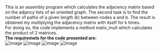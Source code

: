 This is an assembly program which calculates the adjacency matrix based on the adjancy lists of an oriented graph.
The second task is to find the number of paths of a given length (k) between nodes a and b. The result is obtained my multiplying the adjacency matrix with itself for k times.
<br> For doing so, the code implements a method matix_mult which calculates the product of 2 matrices.<br>
**The requiremets for the code presented are:**
<br>
![image](https://github.com/adelp13/tema-ASC/assets/116973684/c3cc0272-07a5-4d24-879c-46c0b024fea0)
![image](https://github.com/adelp13/tema-ASC/assets/116973684/5a3bf79c-0046-4015-9202-6daceebc74ca)
![image](https://github.com/adelp13/tema-ASC/assets/116973684/59da9700-42bd-4c77-9385-6e137bf3c443)
![image](https://github.com/adelp13/tema-ASC/assets/116973684/e8b93922-86a3-4a0d-8316-7f41762517d3)


